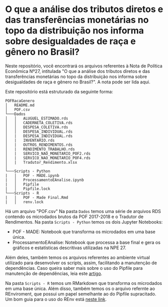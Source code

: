 # O que a análise dos tributos diretos e das transferências monetárias no topo da distribuição nos informa sobre desigualdades de raça e gênero no Brasil?

Neste repositório, você encontrará os arquivos referentes à Nota de Política Econômica Nº27, intitulada "O que a análise dos tributos diretos e das transferências monetárias no topo da distribuição nos informa sobre desigualdades de raça e gênero no Brasil?". A nota pode ser lida aqui.

Este repositório está estruturado da seguinte forma:

```
POFRacaGenero
│   README.md   
│   POF.csv
└───Dados
│   │   ALUGUEL_ESTIMADO.rds
│   │   CADERNETA_COLETIVA.rds
│   │   DESPESA_COLETIVA.rds
│   │   DESPESA_INDIVIDUAL.rds
│   |   DESPESA_INDIVIDUAL.rds
│   |   INVENTARIO.rds
│   |   OUTROS_RENDIMENTOS.rds
│   |   RENDIMENTO_TRABALHO.rds
│   |   SERVICO_NAO_MONETARIO_POF2.rds
│   |   SERVICO_NAO_MONETARIO_POF4.rds
│   |   Tradutor_Rendimento.xlsx
│   
└───Scripts - Python
|   │   POF - MADE.ipynb
|   │   ProcessamentoEAnalise.ipynb
|   │   Pipfile
|   │   Pipfile.lock
└───Scripts - R
|   │   POF - Made Final.Rmd
|   │   renv.lock
```
Há um arquivo "POF.csv" 
Na pasta `Dados` temos uma série de arquivos RDS contendo os microdados brutos da POF 2017-2018 e o Tradutor de Rendimentos.
Na pasta `Scripts - Python` temos os dois Jupyter Notebooks:
<ul>
  <li> POF - MADE: Notebook que transforma os microdados em uma base única. </li>
  <li> ProcessamentoEAnalise: Notebook que processa a base final e gera os gráficos e estatísticas descritivas utilizadas na NPE 27. </li>
</ul>
Além deles, também temos os arquivos referentes ao ambiente virtual utilizado para desenvolver os scripts, assim, facilitando a manutenção de dependências. Caso queira saber mais sobre o uso do Pipfile para manutenção de dependências, leia este <a href="https://medium.com/@patrickporto/introdu%C3%A7%C3%A3o-ao-pipenv-49aa9685dfe4">artigo</a>. 

Na pasta `Scripts - R` temos um RMarkdown que transforma os microdados em uma base única. Além disso, também temos os o arquivo refernte ao REnviroment, que possui um papel semelhante ao do Pipfile supracitado. Um bom guia para o uso do REnv está <a href="https://sites.google.com/nyu.edu/nyu-hpc/hpc-systems/greene/software/r-packages-with-renv?pli=1"> neste link</a>.

